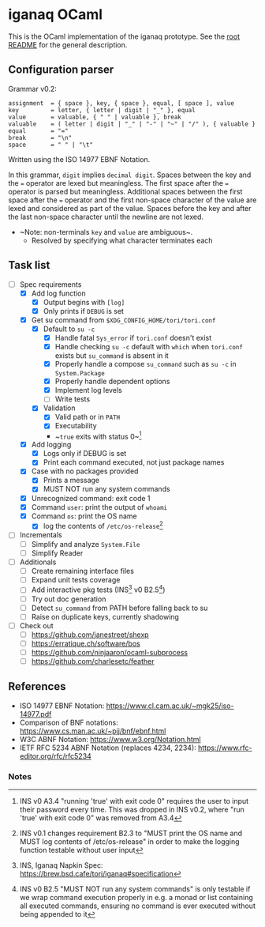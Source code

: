# iganaq OCaml

This is the OCaml implementation of the iganaq prototype. See the [root README](../README.md) for the general description.

## Configuration parser

Grammar v0.2:

    assignment  = { space }, key, { space }, equal, [ space ], value
    key         = letter, { letter | digit | "_" }, equal
    value       = valuable, { " " | valuable }, break
    valuable    = ( letter | digit | "_" | "-" | "~" | "/" ), { valuable }
    equal       = "="
    break       = "\n"
    space       = " " | "\t"

Written using the ISO 14977 EBNF Notation.

In this grammar, `digit` implies `decimal digit`. Spaces between the key and the `=` operator are lexed but meaningless. The first space after the `=` operator is parsed but meaningless. Additional spaces between the first space after the `=` operator and the first non-space character of the value are lexed and considered as part of the value. Spaces before the key and after the last non-space character until the newline are not lexed.

- ~Note: non-terminals `key` and `value` are ambiguous~.
    - Resolved by specifying what character terminates each

## Task list

- [ ] Spec requirements
    - [x] Add log function
        - [x] Output begins with ` [log] `
        - [x] Only prints if `DEBUG` is set
    - [x] Get su command from `$XDG_CONFIG_HOME/tori/tori.conf`
        - [x] Default to `su -c`
            - [x] Handle fatal `Sys_error` if `tori.conf` doesn't exist
            - [x] Handle checking `su -c` default with `which` when `tori.conf` exists but `su_command` is absent in it
            - [x] Properly handle a compose `su_command` such as `su -c` in `System.Package`
            - [x] Properly handle dependent options
            - [x] Implement log levels
            - [ ] Write tests
        - [x] Validation
            - [x] Valid path or in `PATH`
            - [x] Executability
            - ~`true` exits with status 0~[^3]
    - [x] Add logging
        - [x] Logs only if DEBUG is set
        - [x] Print each command executed, not just package names
    - [x] Case with no packages provided
        - [x] Prints a message
        - [x] MUST NOT run any system commands
    - [x] Unrecognized command: exit code 1
    - [x] Command `user`: print the output of `whoami`
    - [x] Command `os`: print the OS name
        - [x] log the contents of `/etc/os-release`[^4]

- [ ] Incrementals
    - [ ] Simplify and analyze `System.File`
    - [ ] Simplify Reader

- [ ] Additionals
    - [ ] Create remaining interface files
    - [ ] Expand unit tests coverage
    - [ ] Add interactive pkg tests (INS[^1] v0 B2.5[^2])
    - [ ] Try out doc generation
    - [ ] Detect `su_command` from PATH before falling back to su
    - [ ] Raise on duplicate keys, currently shadowing

- [ ] Check out
    - [ ] <https://github.com/janestreet/shexp>
    - [ ] <https://erratique.ch/software/bos>
    - [ ] <https://github.com/ninjaaron/ocaml-subprocess>
    - [ ] <https://github.com/charlesetc/feather>

## References

- ISO 14977 EBNF Notation: <https://www.cl.cam.ac.uk/~mgk25/iso-14977.pdf>
- Comparison of BNF notations: <https://www.cs.man.ac.uk/~pjj/bnf/ebnf.html>
- W3C ABNF Notation: <https://www.w3.org/Notation.html>
- IETF RFC 5234 ABNF Notation (replaces 4234, 2234): <https://www.rfc-editor.org/rfc/rfc5234>

### Notes

[^1]: INS, Iganaq Napkin Spec: <https://brew.bsd.cafe/tori/iganaq#specification>
[^2]: INS v0 B2.5 "MUST NOT run any system commands" is only testable if we wrap command execution properly in e.g. a monad or list containing all executed commands, ensuring no command is ever executed without being appended to it
[^3]: INS v0 A3.4 "running 'true' with exit code 0" requires the user to input their password every time. This was dropped in INS v0.2, where "run 'true' with exit code 0" was removed from A3.4
[^4]: INS v0.1 changes requirement B2.3 to "MUST print the OS name and MUST log contents of /etc/os-release" in order to make the logging function testable without user input
